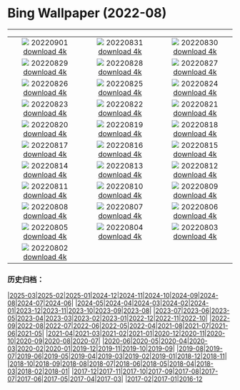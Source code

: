 # Bing Wallpaper (2022-08)
**************
| | | |
| :----: | :----: | :----: |
| ![](https://www.bing.com/th?id=OHR.SeitanLimania_JA-JP2816089639_1920x1080.jpg) 20220901 [download 4k](https://www.bing.com/th?id=OHR.SeitanLimania_JA-JP2816089639_UHD.jpg) | ![](https://www.bing.com/th?id=OHR.WildlifeCrossing_JA-JP2600308823_1920x1080.jpg) 20220831 [download 4k](https://www.bing.com/th?id=OHR.WildlifeCrossing_JA-JP2600308823_UHD.jpg) | ![](https://www.bing.com/th?id=OHR.Migliarino_JA-JP2507600917_1920x1080.jpg) 20220830 [download 4k](https://www.bing.com/th?id=OHR.Migliarino_JA-JP2507600917_UHD.jpg) |
| ![](https://www.bing.com/th?id=OHR.EstoniaBaltic_JA-JP2738058235_1920x1080.jpg) 20220829 [download 4k](https://www.bing.com/th?id=OHR.EstoniaBaltic_JA-JP2738058235_UHD.jpg) | ![](https://www.bing.com/th?id=OHR.BeardedTit_JA-JP2417480145_1920x1080.jpg) 20220828 [download 4k](https://www.bing.com/th?id=OHR.BeardedTit_JA-JP2417480145_UHD.jpg) | ![](https://www.bing.com/th?id=OHR.MSHV_JA-JP2373213077_1920x1080.jpg) 20220827 [download 4k](https://www.bing.com/th?id=OHR.MSHV_JA-JP2373213077_UHD.jpg) |
| ![](https://www.bing.com/th?id=OHR.PeljesacWind_JA-JP9609348976_1920x1080.jpg) 20220826 [download 4k](https://www.bing.com/th?id=OHR.PeljesacWind_JA-JP9609348976_UHD.jpg) | ![](https://www.bing.com/th?id=OHR.CascadesNP_JA-JP5657728703_1920x1080.jpg) 20220825 [download 4k](https://www.bing.com/th?id=OHR.CascadesNP_JA-JP5657728703_UHD.jpg) | ![](https://www.bing.com/th?id=OHR.WheatField_JA-JP5692230599_1920x1080.jpg) 20220824 [download 4k](https://www.bing.com/th?id=OHR.WheatField_JA-JP5692230599_UHD.jpg) |
| ![](https://www.bing.com/th?id=OHR.MentonFrance_JA-JP5622390102_1920x1080.jpg) 20220823 [download 4k](https://www.bing.com/th?id=OHR.MentonFrance_JA-JP5622390102_UHD.jpg) | ![](https://www.bing.com/th?id=OHR.TenderMoment_JA-JP5556117553_1920x1080.jpg) 20220822 [download 4k](https://www.bing.com/th?id=OHR.TenderMoment_JA-JP5556117553_UHD.jpg) | ![](https://www.bing.com/th?id=OHR.CostadaMorte_JA-JP5589370451_1920x1080.jpg) 20220821 [download 4k](https://www.bing.com/th?id=OHR.CostadaMorte_JA-JP5589370451_UHD.jpg) |
| ![](https://www.bing.com/th?id=OHR.BearProof_JA-JP5511212587_1920x1080.jpg) 20220820 [download 4k](https://www.bing.com/th?id=OHR.BearProof_JA-JP5511212587_UHD.jpg) | ![](https://www.bing.com/th?id=OHR.PenzancePool_JA-JP5471406580_1920x1080.jpg) 20220819 [download 4k](https://www.bing.com/th?id=OHR.PenzancePool_JA-JP5471406580_UHD.jpg) | ![](https://www.bing.com/th?id=OHR.SourHerring_JA-JP5932679061_1920x1080.jpg) 20220818 [download 4k](https://www.bing.com/th?id=OHR.SourHerring_JA-JP5932679061_UHD.jpg) |
| ![](https://www.bing.com/th?id=OHR.GreatWhiteRoller_JA-JP4421775087_1920x1080.jpg) 20220817 [download 4k](https://www.bing.com/th?id=OHR.GreatWhiteRoller_JA-JP4421775087_UHD.jpg) | ![](https://www.bing.com/th?id=OHR.Daimonji2022_JA-JP4377153357_1920x1080.jpg) 20220816 [download 4k](https://www.bing.com/th?id=OHR.Daimonji2022_JA-JP4377153357_UHD.jpg) | ![](https://www.bing.com/th?id=OHR.ChittorgarhFort_JA-JP4338890143_1920x1080.jpg) 20220815 [download 4k](https://www.bing.com/th?id=OHR.ChittorgarhFort_JA-JP4338890143_UHD.jpg) |
| ![](https://www.bing.com/th?id=OHR.AquarioNatural_JA-JP4279347479_1920x1080.jpg) 20220814 [download 4k](https://www.bing.com/th?id=OHR.AquarioNatural_JA-JP4279347479_UHD.jpg) | ![](https://www.bing.com/th?id=OHR.BoundaryWaters_JA-JP6066366988_1920x1080.jpg) 20220813 [download 4k](https://www.bing.com/th?id=OHR.BoundaryWaters_JA-JP6066366988_UHD.jpg) | ![](https://www.bing.com/th?id=OHR.AmboseliElephants_JA-JP6192441570_1920x1080.jpg) 20220812 [download 4k](https://www.bing.com/th?id=OHR.AmboseliElephants_JA-JP6192441570_UHD.jpg) |
| ![](https://www.bing.com/th?id=OHR.MtTsubakuro_JA-JP8021859452_1920x1080.jpg) 20220811 [download 4k](https://www.bing.com/th?id=OHR.MtTsubakuro_JA-JP8021859452_UHD.jpg) | ![](https://www.bing.com/th?id=OHR.WWDLions_JA-JP7973883468_1920x1080.jpg) 20220810 [download 4k](https://www.bing.com/th?id=OHR.WWDLions_JA-JP7973883468_UHD.jpg) | ![](https://www.bing.com/th?id=OHR.CuevaManos_JA-JP7897850477_1920x1080.jpg) 20220809 [download 4k](https://www.bing.com/th?id=OHR.CuevaManos_JA-JP7897850477_UHD.jpg) |
| ![](https://www.bing.com/th?id=OHR.SpringPoint_JA-JP7839431903_1920x1080.jpg) 20220808 [download 4k](https://www.bing.com/th?id=OHR.SpringPoint_JA-JP7839431903_UHD.jpg) | ![](https://www.bing.com/th?id=OHR.Furin2022_JA-JP7793959704_1920x1080.jpg) 20220807 [download 4k](https://www.bing.com/th?id=OHR.Furin2022_JA-JP7793959704_UHD.jpg) | ![](https://www.bing.com/th?id=OHR.Hiroshima2022_JA-JP7721283107_1920x1080.jpg) 20220806 [download 4k](https://www.bing.com/th?id=OHR.Hiroshima2022_JA-JP7721283107_UHD.jpg) |
| ![](https://www.bing.com/th?id=OHR.MilitaryTattoo_JA-JP8467183498_1920x1080.jpg) 20220805 [download 4k](https://www.bing.com/th?id=OHR.MilitaryTattoo_JA-JP8467183498_UHD.jpg) | ![](https://www.bing.com/th?id=OHR.BangladeshWaterLilies_JA-JP7625454693_1920x1080.jpg) 20220804 [download 4k](https://www.bing.com/th?id=OHR.BangladeshWaterLilies_JA-JP7625454693_UHD.jpg) | ![](https://www.bing.com/th?id=OHR.RedneckedGrebe_JA-JP7582341985_1920x1080.jpg) 20220803 [download 4k](https://www.bing.com/th?id=OHR.RedneckedGrebe_JA-JP7582341985_UHD.jpg) |
| ![](https://www.bing.com/th?id=OHR.HickmanBridge_JA-JP7380142488_1920x1080.jpg) 20220802 [download 4k](https://www.bing.com/th?id=OHR.HickmanBridge_JA-JP7380142488_UHD.jpg) |  |  |

### 历史归档：

|[2025-03](bing/2025-03/2025-03.md)|[2025-02](bing/2025-02/2025-02.md)|[2025-01](bing/2025-01/2025-01.md)|[2024-12](bing/2024-12/2024-12.md)|[2024-11](bing/2024-11/2024-11.md)|[2024-10](bing/2024-10/2024-10.md)|[2024-09](bing/2024-09/2024-09.md)|[2024-08](bing/2024-08/2024-08.md)|[2024-07](bing/2024-07/2024-07.md)|[2024-06](bing/2024-06/2024-06.md)|
|[2024-05](bing/2024-05/2024-05.md)|[2024-04](bing/2024-04/2024-04.md)|[2024-03](bing/2024-03/2024-03.md)|[2024-02](bing/2024-02/2024-02.md)|[2024-01](bing/2024-01/2024-01.md)|[2023-12](bing/2023-12/2023-12.md)|[2023-11](bing/2023-11/2023-11.md)|[2023-10](bing/2023-10/2023-10.md)|[2023-09](bing/2023-09/2023-09.md)|[2023-08](bing/2023-08/2023-08.md)|
|[2023-07](bing/2023-07/2023-07.md)|[2023-06](bing/2023-06/2023-06.md)|[2023-05](bing/2023-05/2023-05.md)|[2023-04](bing/2023-04/2023-04.md)|[2023-03](bing/2023-03/2023-03.md)|[2023-02](bing/2023-02/2023-02.md)|[2023-01](bing/2023-01/2023-01.md)|[2022-12](bing/2022-12/2022-12.md)|[2022-11](bing/2022-11/2022-11.md)|[2022-10](bing/2022-10/2022-10.md)|
|[2022-09](bing/2022-09/2022-09.md)|[2022-08](bing/2022-08/2022-08.md)|[2022-07](bing/2022-07/2022-07.md)|[2022-06](bing/2022-06/2022-06.md)|[2022-05](bing/2022-05/2022-05.md)|[2022-04](bing/2022-04/2022-04.md)|[2021-08](bing/2021-08/2021-08.md)|[2021-07](bing/2021-07/2021-07.md)|[2021-06](bing/2021-06/2021-06.md)|[2021-05](bing/2021-05/2021-05.md)|
|[2021-04](bing/2021-04/2021-04.md)|[2021-03](bing/2021-03/2021-03.md)|[2021-02](bing/2021-02/2021-02.md)|[2021-01](bing/2021-01/2021-01.md)|[2020-12](bing/2020-12/2020-12.md)|[2020-11](bing/2020-11/2020-11.md)|[2020-10](bing/2020-10/2020-10.md)|[2020-09](bing/2020-09/2020-09.md)|[2020-08](bing/2020-08/2020-08.md)|[2020-07](bing/2020-07/2020-07.md)|
|[2020-06](bing/2020-06/2020-06.md)|[2020-05](bing/2020-05/2020-05.md)|[2020-04](bing/2020-04/2020-04.md)|[2020-03](bing/2020-03/2020-03.md)|[2020-02](bing/2020-02/2020-02.md)|[2020-01](bing/2020-01/2020-01.md)|[2019-12](bing/2019-12/2019-12.md)|[2019-11](bing/2019-11/2019-11.md)|[2019-10](bing/2019-10/2019-10.md)|[2019-09](bing/2019-09/2019-09.md)|
|[2019-08](bing/2019-08/2019-08.md)|[2019-07](bing/2019-07/2019-07.md)|[2019-06](bing/2019-06/2019-06.md)|[2019-05](bing/2019-05/2019-05.md)|[2019-04](bing/2019-04/2019-04.md)|[2019-03](bing/2019-03/2019-03.md)|[2019-02](bing/2019-02/2019-02.md)|[2019-01](bing/2019-01/2019-01.md)|[2018-12](bing/2018-12/2018-12.md)|[2018-11](bing/2018-11/2018-11.md)|
|[2018-10](bing/2018-10/2018-10.md)|[2018-09](bing/2018-09/2018-09.md)|[2018-08](bing/2018-08/2018-08.md)|[2018-07](bing/2018-07/2018-07.md)|[2018-06](bing/2018-06/2018-06.md)|[2018-05](bing/2018-05/2018-05.md)|[2018-04](bing/2018-04/2018-04.md)|[2018-03](bing/2018-03/2018-03.md)|[2018-02](bing/2018-02/2018-02.md)|[2018-01](bing/2018-01/2018-01.md)|
|[2017-12](bing/2017-12/2017-12.md)|[2017-11](bing/2017-11/2017-11.md)|[2017-10](bing/2017-10/2017-10.md)|[2017-09](bing/2017-09/2017-09.md)|[2017-08](bing/2017-08/2017-08.md)|[2017-07](bing/2017-07/2017-07.md)|[2017-06](bing/2017-06/2017-06.md)|[2017-05](bing/2017-05/2017-05.md)|[2017-04](bing/2017-04/2017-04.md)|[2017-03](bing/2017-03/2017-03.md)|
|[2017-02](bing/2017-02/2017-02.md)|[2017-01](bing/2017-01/2017-01.md)|[2016-12](bing/2016-12/2016-12.md)